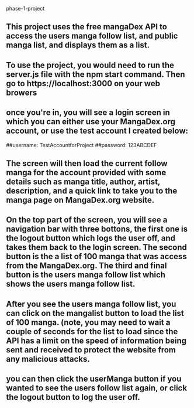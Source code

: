 phase-1-project

## This project uses the free mangaDex API to access the users manga follow list, and public manga list, and displays them as a list.

## To use the project, you would need to run the server.js file with the npm start command. Then go to https://localhost:3000 on your web browers

## once you're in, you will see a login screen in which you can either use your MangaDex.org account, or use the test account I created below:

##username: TestAccountforProject
##password: 123ABCDEF

## The screen will then load the current follow manga for the account provided with some details such as manga title, author, artist, description, and a quick link to take you to the manga page on MangaDex.org website.

## On the top part of the screen, you will see a navigation bar with three bottons, the first one is the logout button which logs the user off, and takes them back to the login screen. The second button is the a list of 100 manga that was access from the MangaDex.org. The third and final button is the users manga follow list which shows the users manga follow list.

## After you see the users manga follow list, you can click on the mangalist button to load the list of 100 manga. (note, you may need to wait a couple of seconds for the list to load since the API has a limit on the speed of information being sent and received to protect the website from any malicious attacks.

## you can then click the userManga button if you wanted to see the users follow list again, or click the logout button to log the user off.
